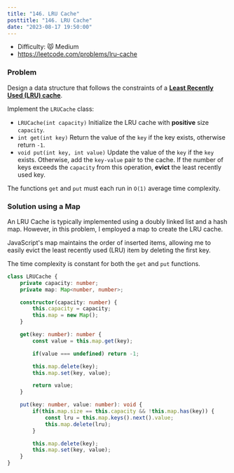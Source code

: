 ```yaml
---
title: "146. LRU Cache"
posttitle: "146. LRU Cache"
date: "2023-08-17 19:50:00"
---
```


- Difficulty:  😾 Medium
- https://leetcode.com/problems/lru-cache

### Problem

Design a data structure that follows the constraints of a **[Least Recently Used (LRU) cache](https://en.wikipedia.org/wiki/Cache_replacement_policies#LRU)**.

Implement the `LRUCache` class:

- `LRUCache(int capacity)` Initialize the LRU cache with **positive** size `capacity`.
- `int get(int key)` Return the value of the `key` if the key exists, otherwise return `-1`.
- `void put(int key, int value)` Update the value of the `key` if the `key` exists. Otherwise, add the `key-value` pair to the cache. If the number of keys exceeds the `capacity` from this operation, **evict** the least recently used key.

The functions `get` and `put` must each run in `O(1)` average time complexity.

### Solution using a Map

An LRU Cache is typically implemented using a doubly linked list and a hash map. However, in this problem, I employed a map to create the LRU cache.

JavaScript's map maintains the order of inserted items, allowing me to easily evict the least recently used (LRU) item by deleting the first key.

The time complexity is constant for both the `get` and `put` functions.

```ts
class LRUCache {
    private capacity: number;
    private map: Map<number, number>;

    constructor(capacity: number) {
        this.capacity = capacity;
        this.map = new Map();
    }

    get(key: number): number {
        const value = this.map.get(key);

        if(value === undefined) return -1;

        this.map.delete(key);
        this.map.set(key, value);

        return value;
    }

    put(key: number, value: number): void {
        if(this.map.size == this.capacity && !this.map.has(key)) {
            const lru = this.map.keys().next().value;
            this.map.delete(lru);
        }

        this.map.delete(key);
        this.map.set(key, value);
    }
}
```